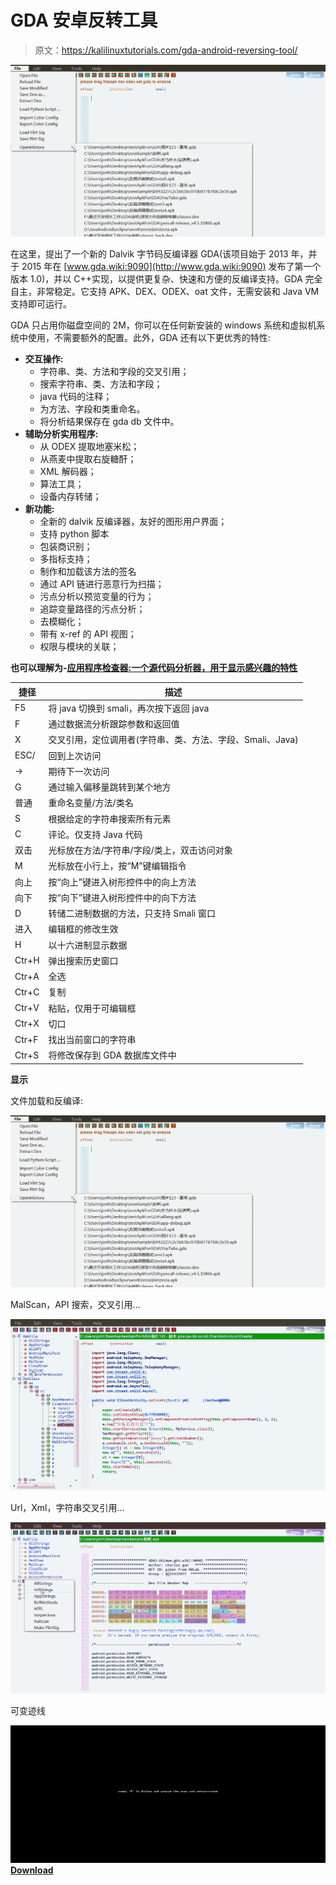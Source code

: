 # GDA 安卓反转工具

> 原文：<https://kalilinuxtutorials.com/gda-android-reversing-tool/>

[![GDA Android Reversing Tool](img//a9f63f1099ea83b0a6b01e6cc52811b6.png "GDA Android Reversing Tool")](https://1.bp.blogspot.com/-S0Z3R4D41qs/XjyWA3UnjJI/AAAAAAAAEyM/AWXPiVbyAFQY98afb5D80VsvF7A5JOkcACLcBGAsYHQ/s1600/GDA-1.gif)

在这里，提出了一个新的 Dalvik 字节码反编译器 GDA(该项目始于 2013 年，并于 2015 年在 [www.gda.wiki:9090](http://www.gda.wiki:9090) 发布了第一个版本 1.0)，并以 C++实现，以提供更复杂、快速和方便的反编译支持。GDA 完全自主，非常稳定。它支持 APK、DEX、ODEX、oat 文件，无需安装和 Java VM 支持即可运行。

GDA 只占用你磁盘空间的 2M，你可以在任何新安装的 windows 系统和虚拟机系统中使用，不需要额外的配置。此外，GDA 还有以下更优秀的特性:

*   **交互操作:**
    *   字符串、类、方法和字段的交叉引用；
    *   搜索字符串、类、方法和字段；
    *   java 代码的注释；
    *   为方法、字段和类重命名。
    *   将分析结果保存在 gda db 文件中。
*   **辅助分析实用程序:**
    *   从 ODEX 提取地塞米松；
    *   从燕麦中提取右旋糖酐；
    *   XML 解码器；
    *   算法工具；
    *   设备内存转储；
*   **新功能:**
    *   全新的 dalvik 反编译器，友好的图形用户界面；
    *   支持 python 脚本
    *   包装商识别；
    *   多指标支持；
    *   制作和加载该方法的签名
    *   通过 API 链进行恶意行为扫描；
    *   污点分析以预览变量的行为；
    *   追踪变量路径的污点分析；
    *   去模糊化；
    *   带有 x-ref 的 API 视图；
    *   权限与模块的关联；

**也可以理解为-[应用程序检查器:一个源代码分析器，用于显示感兴趣的特性](https://kalilinuxtutorials.com/application-inspector/)**

| 捷径 | 描述 |
| --- | --- |
| F5 | 将 java 切换到 smali，再次按下返回 java |
| F | 通过数据流分析跟踪参数和返回值 |
| X | 交叉引用，定位调用者(字符串、类、方法、字段、Smali、Java) |
| ESC/ | 回到上次访问 |
| -> | 期待下一次访问 |
| G | 通过输入偏移量跳转到某个地方 |
| 普通 | 重命名变量/方法/类名 |
| S | 根据给定的字符串搜索所有元素 |
| C | 评论。仅支持 Java 代码 |
| 双击 | 光标放在方法/字符串/字段/类上，双击访问对象 |
| M | 光标放在小行上，按“M”键编辑指令 |
| 向上 | 按“向上”键进入树形控件中的向上方法 |
| 向下 | 按“向下”键进入树形控件中的向下方法 |
| D | 转储二进制数据的方法，只支持 Smali 窗口 |
| 进入 | 编辑框的修改生效 |
| H | 以十六进制显示数据 |
| Ctr+H | 弹出搜索历史窗口 |
| Ctr+A | 全选 |
| Ctr+C | 复制 |
| Ctr+V | 粘贴，仅用于可编辑框 |
| Ctr+X | 切口 |
| Ctr+F | 找出当前窗口的字符串 |
| Ctr+S | 将修改保存到 GDA 数据库文件中 |

**显示**

文件加载和反编译:

![GDA Android Reversing Tool](img//a9f63f1099ea83b0a6b01e6cc52811b6.png "GDA Android Reversing Tool")

MalScan，API 搜索，交叉引用…

![](img//1aee58bef85a62c0c720b567be784583.png)

Url，Xml，字符串交叉引用…

![](img//8f22c878460f4730511e93c57571e37b.png)

可变迹线

![](img//1e10a066f2132c4e7c8842dc4cfe2e19.png)[**Download**](https://github.com/charles2gan/GDA-android-reversing-Tool)